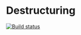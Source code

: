 # Destructuring

[![Build status](https://ci.appveyor.com/api/projects/status/xu4dgd05auvt3aqr?svg=true)](https://ci.appveyor.com/project/GalantsevIlya/destructuring)